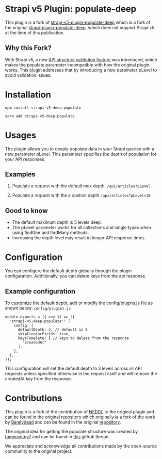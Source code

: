 # Strapi v5 Plugin: populate-deep

This plugin is a fork of [strapi-v5-plugin-populate-deep](https://github.com/NEDDL/strapi-v5-plugin-populate-deep) which is a fork of the original [strapi-plugin-populate-deep](https://github.com/Barelydead/strapi-plugin-populate-deep), which does not support Strapi v5 at the time of this publication.

## Why this Fork?

With Strapi v5, a new [API structure validation feature](https://github.com/strapi/strapi/pull/21034) was introduced, which makes the populate parameter incompatible with how the original plugin works. This plugin addresses that by introducing a new parameter pLevel to avoid validation issues.

# Installation

`npm install strapi-v5-deep-populate`

`yarn add strapi-v5-deep-populate`

# Usages

The plugin allows you to deeply populate data in your Strapi queries with a new parameter pLevel. This parameter specifies the depth of population for your API responses.

## Examples

1. Populate a request with the default max depth.
   `/api/articles?pLevel`

2. Populate a request with the a custom depth
   `/api/articles?pLevel=10`

## Good to know

- The default maximum depth is 5 levels deep.
- The pLevel parameter works for all collections and single types when using findOne and findMany methods.
- Increasing the depth level may result in longer API response times.

# Configuration

You can configure the default depth globally through the plugin configuration. Additionally, you can delete keys from the api response.

## Example configuration

To customize the default depth, add or modify the config/plugins.js file as shown below:
`config/plugins.js`

```
module.exports = ({ env }) => ({
  'strapi-v5-deep-populate': {
    config: {
      defaultDepth: 3, // default is 5
      skipCreatorFields: true,
      keysToDelete: [ // keys to delete from the response
        "createdAt"
      ],
    },
  },
});
```

This configuration will set the default depth to 3 levels across all API requests unless specified otherwise in the request itself and will remove the createdAt key from the response.

# Contributions

This plugin is a fork of the contribution of [NEDDL](https://github.com/NEDDL) to the original plugin and can be found in the original [repository](https://github.com/NEDDL/strapi-v5-plugin-populate-deep) which originally is a fork of the work by [Barelydead](https://github.com/Barelydead/) and can be found in the original [repository](https://github.com/Barelydead/strapi-plugin-populate-deep).

The original idea for getting the populate structure was created by [tomnovotny7](https://github.com/tomnovotny7) and can be found in [this](https://github.com/strapi/strapi/issues/11836) github thread

We appreciate and acknowledge all contributions made by the open-source community to the original project.
